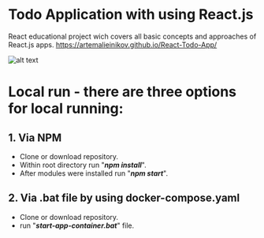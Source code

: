 # Todo Application with using React.js
 
React educational project wich covers all basic concepts and approaches of React.js apps.
https://artemalieinikov.github.io/React-Todo-App/

![alt text](https://raw.githubusercontent.com/ArtemAlieinikov/ReactTodoApp/master/presentationImage.PNG)


# Local run - there are three options for local running:
## 1. Via NPM
- Clone or download repository.
- Within root directory run "***npm install***".
- After modules were installed run "***npm start***".  
## 2. Via .bat file by using docker-compose.yaml
- Clone or download repository.
- run "***start-app-container.bat***" file.
